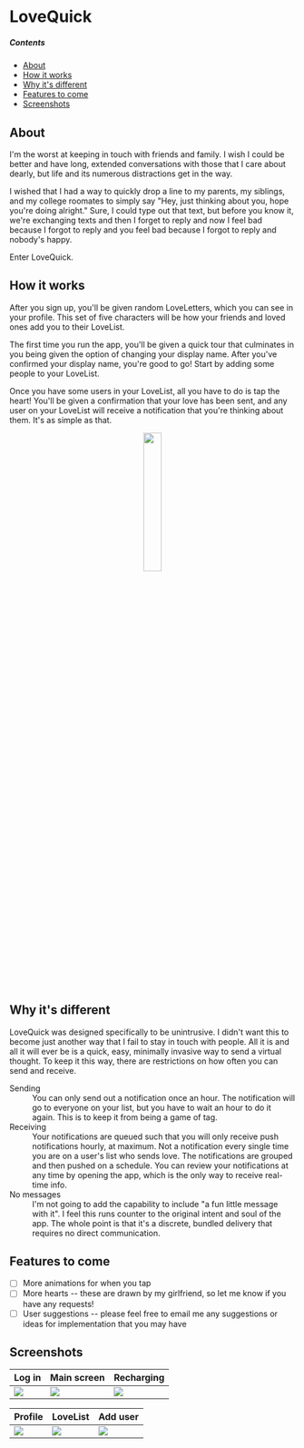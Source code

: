 # LoveQuick

##### Contents
 - [About](#about)  
- [How it works](#how-it-works)  
- [Why it's different](#why-its-different)  
- [Features to come](#features-to-come)
- [Screenshots](#screenshots)

## About
I'm the worst at keeping in touch with friends and family. I wish I could be better and have long, extended conversations with those that I care about dearly, but life and its numerous distractions get in the way.

I wished that I had a way to quickly drop a line to my parents, my siblings, and my college roomates to simply say "Hey, just thinking about you, hope you're doing alright." Sure, I could type out that text, but before you know it, we're exchanging texts and then I forget to reply and now I feel bad because I forgot to reply and you feel bad because I forgot to reply and nobody's happy.

Enter LoveQuick.

## How it works

After you sign up, you'll be given random LoveLetters, which you can see in your profile. This set of five characters will be how your friends and loved ones add you to their LoveList.

The first time you run the app, you'll be given a quick tour that culminates in you being given the option of changing your display name. After you've confirmed your display name, you're good to go! Start by adding some people to your LoveList.

Once you have some users in your LoveList, all you have to do is tap the heart! You'll be given a confirmation that your love has been sent, and any user on your LoveList will receive a notification that you're thinking about them. It's as simple as that.

<p align="center">
<img src="https://user-images.githubusercontent.com/60758557/92671654-d1876c80-f2e4-11ea-889b-84e30d4b6663.gif" width="25%">
</p>

## Why it's different

LoveQuick was designed specifically to be unintrusive. I didn't want this to become just another way that I fail to stay in touch with people. All it is and all it will ever be is a quick, easy, minimally invasive way to send a virtual thought. To keep it this way, there are restrictions on how often you can send and receive.  
<dl>
<dt>Sending</dt>
<dd>You can only send out a notification once an hour. The notification will go to everyone on your list, but you have to wait an hour to do it again. This is to keep it from being a game of tag.</dd>  
<dt>Receiving</dt>
<dd>Your notifications are queued such that you will only receive push notifications hourly, at maximum. Not a notification every single time you are on a user's list who sends love. The notifications are grouped and then pushed on a schedule. You can review your notifications at any time by opening the app, which is the only way to receive real-time info.</dd>
  <dt>No messages</dt>
  <dd>I'm not going to add the capability to include "a fun little message with it". I feel this runs counter to the original intent and soul of the app. The whole point is that it's a discrete, bundled delivery that requires no direct communication.</dd>
</dl>

## Features to come
- [ ] More animations for when you tap
- [ ] More hearts -- these are drawn by my girlfriend, so let me know if you have any requests!
- [ ] User suggestions -- please feel free to email me any suggestions or ideas for implementation that you may have

## Screenshots

| Log in | Main screen | Recharging |
| :-- | :-- | :-- |
| <img src="https://user-images.githubusercontent.com/60758557/91782528-5d094b00-ebcb-11ea-9111-366e2e8a19da.png"> | <img src="https://user-images.githubusercontent.com/60758557/91782531-5d094b00-ebcb-11ea-8cd3-0414ce4dc946.png"> | <img src="https://user-images.githubusercontent.com/60758557/92672423-a6058180-f2e6-11ea-8b8e-346392dc8ae7.png"> |

| Profile | LoveList | Add user |
| :-- | :-- | :-- |
| <img src="https://user-images.githubusercontent.com/60758557/92672049-cb45c000-f2e5-11ea-9be4-9537589ac904.png"> | <img src="https://user-images.githubusercontent.com/60758557/91782532-5e3a7800-ebcb-11ea-9229-3e02079caa86.png"> | <img src="https://user-images.githubusercontent.com/60758557/91782533-5e3a7800-ebcb-11ea-9178-9f62aba3dafa.png"> |

